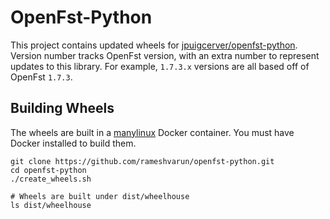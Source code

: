 # OpenFst-Python

This project contains updated wheels for [jpuigcerver/openfst-python](https://github.com/jpuigcerver/openfst-python). Version number tracks OpenFst version, with an extra number to represent updates to this library. For example, `1.7.3.x` versions are all based off of OpenFst `1.7.3`.

## Building Wheels

The wheels are built in a [manylinux](https://github.com/pypa/manylinux) Docker container. You must have Docker installed to build them.

```
git clone https://github.com/rameshvarun/openfst-python.git
cd openfst-python
./create_wheels.sh

# Wheels are built under dist/wheelhouse
ls dist/wheelhouse
```